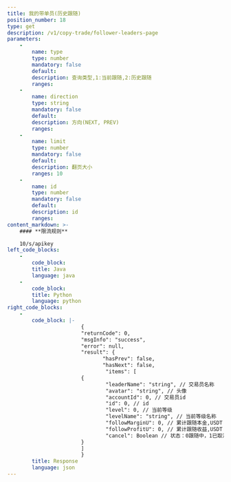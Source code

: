 ```yaml
---
title: 我的带单员(历史跟随)
position_number: 18
type: get
description: /v1/copy-trade/follower-leaders-page
parameters:
    -
        name: type
        type: number
        mandatory: false
        default:
        description: 查询类型,1:当前跟随,2:历史跟随
        ranges:
    -
        name: direction
        type: string
        mandatory: false
        default:
        description: 方向(NEXT, PREV)
        ranges:
    -
        name: limit
        type: number
        mandatory: false
        default:
        description: 翻页大小
        ranges: 10
    -
        name: id
        type: number
        mandatory: false
        default:
        description: id
        ranges:
content_markdown: >-
    #### **限流规则**

    10/s/apikey
left_code_blocks:
    -
        code_block:
        title: Java
        language: java
    -
        code_block:
        title: Python
        language: python
right_code_blocks:
    -
        code_block: |-
                        {
                        "returnCode": 0,
                        "msgInfo": "success",
                        "error": null,
                        "result": {
                               "hasPrev": false,
                               "hasNext": false,
                                "items": [
                        {
                                "leaderName": "string", // 交易员名称
                                "avatar": "string", // 头像
                                "accountId": 0, // 交易员id
                                "id": 0, // id
                                "level": 0, // 当前等级
                                "levelName": "string", // 当前等级名称
                                "followMarginU": 0, // 累计跟随本金,USDT
                                "followProfitU": 0, // 累计跟随收益,USDT
                                "cancel": Boolean // 状态：0跟随中，1已取消
                        }
                        ]
                        }
        title: Response
        language: json
---
```

